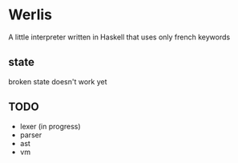 # Werlis
A little interpreter written in Haskell that uses only french keywords
## state
broken state doesn't work yet
## TODO
- lexer (in progress)
- parser
- ast
- vm
